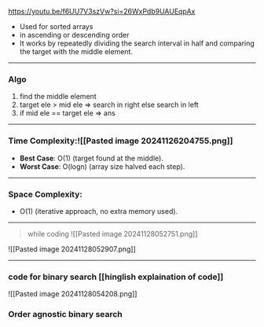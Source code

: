 https://youtu.be/f6UU7V3szVw?si=26WxPdb9UAUEqpAx

- Used for sorted arrays
- in ascending or descending order
- It works by repeatedly dividing the search interval in half and comparing the target with the middle element.
---

### Algo

1. find the middle element
2. target ele > mid ele => search in right else search in left
3. if mid ele == target ele => ans

---

### Time Complexity:![[Pasted image 20241126204755.png]]


- **Best Case**: O(1) (target found at the middle).
- **Worst Case**: O(log⁡n)   (array size halved each step).

----
### Space Complexity:

- O(1) (iterative approach, no extra memory used).

---
> while coding
![[Pasted image 20241128052751.png]]

![[Pasted image 20241128052907.png]]

---
### code for binary search [[hinglish explaination of code]]

![[Pasted image 20241128054208.png]]

### Order agnostic binary search
